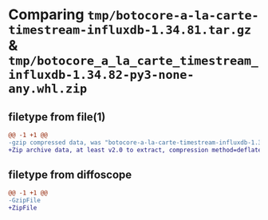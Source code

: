 # Comparing `tmp/botocore-a-la-carte-timestream-influxdb-1.34.81.tar.gz` & `tmp/botocore_a_la_carte_timestream_influxdb-1.34.82-py3-none-any.whl.zip`

## filetype from file(1)

```diff
@@ -1 +1 @@
-gzip compressed data, was "botocore-a-la-carte-timestream-influxdb-1.34.81.tar", last modified: Wed Apr 10 01:00:23 2024, max compression
+Zip archive data, at least v2.0 to extract, compression method=deflate
```

## filetype from diffoscope

```diff
@@ -1 +1 @@
-GzipFile
+ZipFile
```


